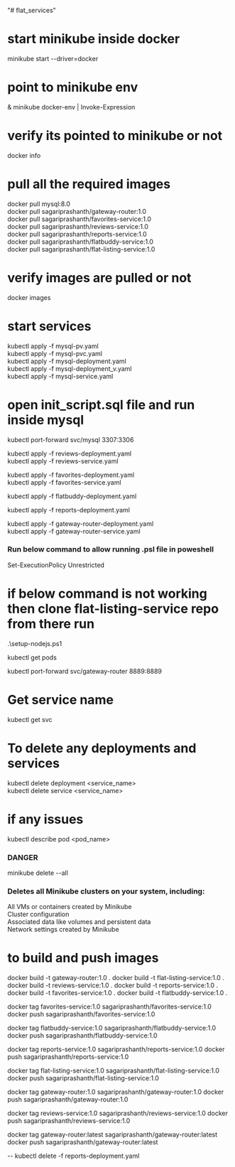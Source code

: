 "# flat_services" 
# start minikube inside docker
minikube start --driver=docker

# point to minikube env
& minikube docker-env | Invoke-Expression

# verify its pointed to minikube or not
docker info

# pull all the required images  
docker pull mysql:8.0    
docker pull sagariprashanth/gateway-router:1.0  
docker pull sagariprashanth/favorites-service:1.0  
docker pull sagariprashanth/reviews-service:1.0  
docker pull sagariprashanth/reports-service:1.0  
docker pull sagariprashanth/flatbuddy-service:1.0  
docker pull sagariprashanth/flat-listing-service:1.0

# verify images are pulled or not 
docker images 

# start services
kubectl apply -f mysql-pv.yaml  
kubectl apply -f mysql-pvc.yaml  
kubectl apply -f mysql-deployment.yaml  
kubectl apply -f mysql-deployment_v.yaml  
kubectl apply -f mysql-service.yaml  
 

# open init_script.sql file and run inside mysql
kubectl port-forward svc/mysql 3307:3306 

kubectl apply -f reviews-deployment.yaml  
kubectl apply -f reviews-service.yaml  

kubectl apply -f favorites-deployment.yaml  
kubectl apply -f favorites-service.yaml  



kubectl apply -f flatbuddy-deployment.yaml 

kubectl apply -f reports-deployment.yaml 

kubectl apply -f gateway-router-deployment.yaml  
kubectl apply -f gateway-router-service.yaml  

### Run below command to allow running  .psl file in poweshell 
Set-ExecutionPolicy Unrestricted  

# if below command is not working then clone flat-listing-service repo from there run
 .\setup-nodejs.ps1   

kubectl get pods   

<!-- kubectl scale deployment mysql --replicas=1 -->

kubectl port-forward svc/gateway-router 8889:8889  


# Get service name 
kubectl get svc

# To delete any deployments and services 
kubectl delete deployment <service_name>  
kubectl delete service <service_name>  

# if any issues 
kubectl describe pod <pod_name>


### DANGER 
minikube delete --all
### Deletes all Minikube clusters on your system, including:
  All VMs or containers created by Minikube  
  Cluster configuration  
  Associated data like volumes and persistent data  
  Network settings created by Minikube  

# to build and push images 
docker build -t gateway-router:1.0 .
docker build -t flat-listing-service:1.0 .
docker build -t reviews-service:1.0 .
docker build -t reports-service:1.0 .
docker build -t favorites-service:1.0 .
docker build -t flatbuddy-service:1.0 .

docker tag favorites-service:1.0 sagariprashanth/favorites-service:1.0
docker push sagariprashanth/favorites-service:1.0

docker tag flatbuddy-service:1.0 sagariprashanth/flatbuddy-service:1.0
docker push sagariprashanth/flatbuddy-service:1.0

docker tag reports-service:1.0 sagariprashanth/reports-service:1.0
docker push sagariprashanth/reports-service:1.0

docker tag flat-listing-service:1.0 sagariprashanth/flat-listing-service:1.0
docker push sagariprashanth/flat-listing-service:1.0

docker tag gateway-router:1.0 sagariprashanth/gateway-router:1.0
docker push sagariprashanth/gateway-router:1.0

docker tag reviews-service:1.0 sagariprashanth/reviews-service:1.0
docker push sagariprashanth/reviews-service:1.0


docker tag gateway-router:latest sagariprashanth/gateway-router:latest
docker push sagariprashanth/gateway-router:latest



-- kubectl delete -f reports-deployment.yaml 
